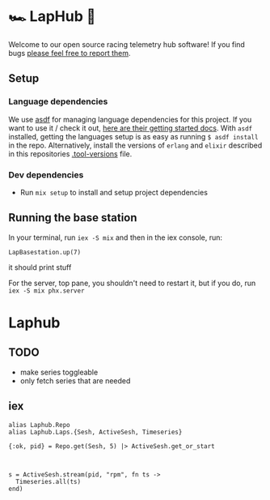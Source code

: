 # 🏎️ LapHub 🏁

Welcome to our open source racing telemetry hub software! If you find bugs [please feel free to report them][bugs].

## Setup

### Language dependencies
We use [asdf][asdf] for managing language dependencies for this project. If you want to use it / check it out, [here are their getting started docs][asdf-setup]. With `asdf` installed, getting the languages setup is as easy as running `$ asdf install` in the repo. Alternatively, install the versions of `erlang` and `elixir` described in this repositories [.tool-versions][tool-versions] file.

### Dev dependencies

* Run `mix setup` to install and setup project dependencies

## Running the base station

In your terminal, run `iex -S mix` and then in the iex console, run:
```
LapBasestation.up(7)
```
it should print stuff


For the server, top pane, you shouldn't need to restart it, but if you do, run
`iex -S mix phx.server`

[asdf]: https://asdf-vm.com/
[asdf-setup]: https://asdf-vm.com/guide/getting-started.html
[bugs]: https://github.com/rozap/laphub/issues/new
[tool-versions]: .tool-versions




































# Laphub

## TODO
* make series toggleable
* only fetch series that are needed

## iex

```
alias Laphub.Repo
alias Laphub.Laps.{Sesh, ActiveSesh, Timeseries}

{:ok, pid} = Repo.get(Sesh, 5) |> ActiveSesh.get_or_start



s = ActiveSesh.stream(pid, "rpm", fn ts ->
  Timeseries.all(ts)
end)
```
